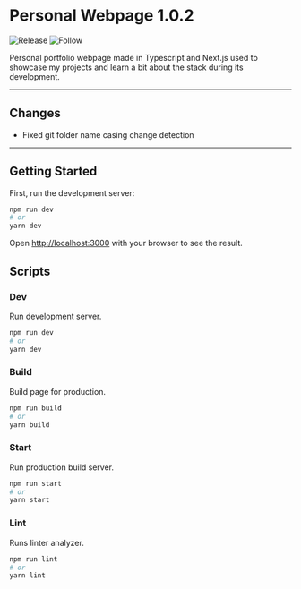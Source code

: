 # Personal Webpage 1.0.2

![Release](<https://img.shields.io/github/release/airizzuto/portfolio-webpage.svg>)
![Follow](<https://img.shields.io/github/followers/airizzuto.svg?style=social&label=Follow&maxAge=2592000>)

Personal portfolio webpage made in Typescript and Next.js used to showcase my projects and learn a bit about the stack during its development.

---

## Changes

- Fixed git folder name casing change detection

---

## Getting Started

First, run the development server:

```bash
npm run dev
# or
yarn dev
```

Open [http://localhost:3000](http://localhost:3000) with your browser to see the result.

## Scripts

### Dev

  Run development server.

  ```bash
  npm run dev
  # or
  yarn dev
  ```

### Build

  Build page for production.

  ```bash
  npm run build
  # or
  yarn build
  ```

### Start

  Run production build server.

  ```bash
  npm run start
  # or
  yarn start
  ```

### Lint

  Runs linter analyzer.

  ```bash
  npm run lint
  # or
  yarn lint
  ```

